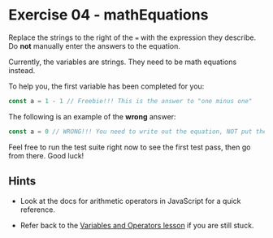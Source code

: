 # Exercise 04 - mathEquations

Replace the strings to the right of the `=` with the expression they describe. Do **not** manually enter the answers to the equation.

Currently, the variables are strings. They need to be math equations instead.

To help you, the first variable has been completed for you:

```js
const a = 1 - 1 // Freebie!!! This is the answer to "one minus one"
```

The following is an example of the **wrong** answer:

```js
const a = 0 // WRONG!!! You need to write out the equation, NOT put the result of the equation directly!
```

Feel free to run the test suite right now to see the first test pass, then go from there. Good luck!

## Hints

- Look at the docs for arithmetic operators in JavaScript for a quick reference.

- Refer back to the [Variables and Operators lesson](https://www.theodinproject.com/lessons/foundations-variables-and-operators) if you are still stuck.
